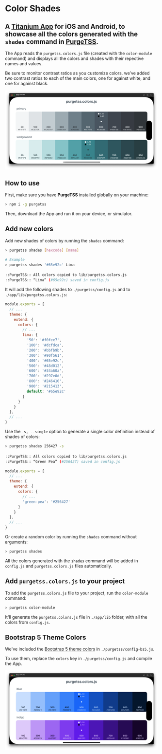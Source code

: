 # Color Shades

## A [Titanium App](https://titaniumsdk.com) for iOS and Android, to showcase all the colors generated with the `shades` command in [PurgeTSS](https://github.com/macCesar/purgeTSS).

The App reads the `purgetss.colors.js` file (created with the `color-module` command) and displays all the colors and shades with their repective names and values.

Be sure to monitor contrast ratios as you customize colors. we’ve added two contrast ratios to each of the main colors, one for against white, and one for against black.

<img src="./app/assets/images/color-shades-screen-contrast-ratios-fixed.png" width="720" alt="iOS Screen - Example">

## How to use
First, make sure you have **PurgeTSS** installed globally on your machine:
```bash
> npm i -g purgetss
```

Then, download the App and run it on your device, or simulator.

## Add new colors

Add new shades of colors by running the `shades` command:
```bash
> purgetss shades [hexcode] [name]
```

```bash
# Example
> purgetss shades '#65e92c' Lima

::PurgeTSS:: All colors copied to lib/purgetss.colors.js
::PurgeTSS:: “Lima” (#65e92c) saved in config.js
```

It will add the following shades to `./purgetss/config.js` and to `./app/lib/purgetss.colors.js`:
```js
module.exports = {
  // ...
  theme: {
    extend: {
      colors: {
        // ...
        lima: {
          '50': '#f0fee7',
          '100': '#dcfdca',
          '200': '#bbfb9b',
          '300': '#90f561',
          '400': '#65e92c',
          '500': '#48d012',
          '600': '#34a60a',
          '700': '#297e0d',
          '800': '#246410',
          '900': '#215413',
          default: '#65e92c'
        }
      }
    }
  },
  // ...
}
```

Use the `-s, --single` option to generate a single color definition instead of shades of colors:
```bash
> purgetss shades 256427 -s

::PurgeTSS:: All colors copied to lib/purgetss.colors.js
::PurgeTSS:: “Green Pea” (#256427) saved in config.js
```

```js
module.exports = {
  // ...
  theme: {
    extend: {
      colors: {
        // ...
        'green-pea': '#256427'
      }
    }
  },
  // ...
}
```

Or create a random color by running the `shades` command without arguments:
```bash
> purgetss shades
```

All the colors generated with the `shades` command will be added in `config.js` and `purgetss.colors.js` files automatically.

## Add `purgetss.colors.js` to your project
To add the `purgetss.colors.js` file to your project, run the `color-module` command:
```bash
> purgetss color-module
```

It'll generate the `purgetss.colors.js` file in `./app/lib` folder, with all the colors from `config.js`.

## Bootstrap 5 Theme Colors
We've included the [Bootstrap 5 theme colors](https://getbootstrap.com/docs/5.2/customize/color/) in `./purgetss/config-bs5.js`.

To use them, replace the `colors` key in `./purgetss/config.js` and compile the App.

<img src="./app/assets/images/color-shades-screen-bootstrap-5-ratios.png" width="720" alt="iOS Screen - Example">

